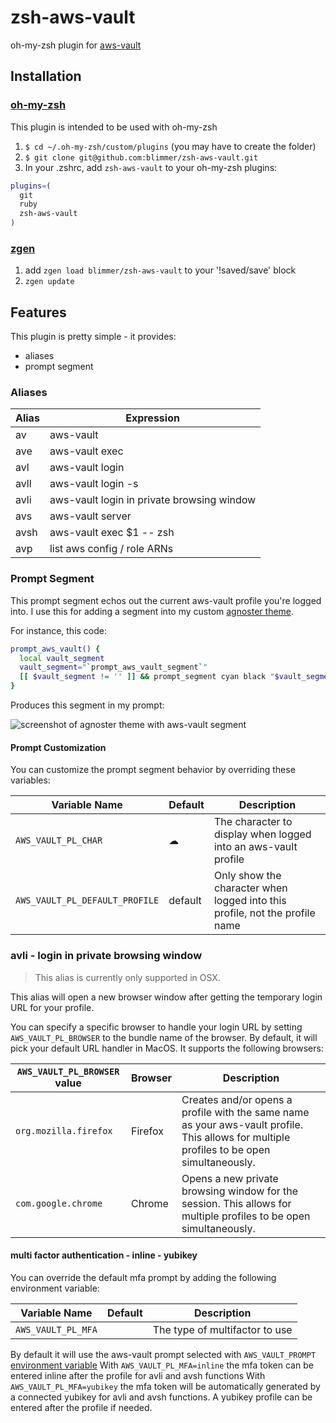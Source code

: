 # zsh-aws-vault

oh-my-zsh plugin for [aws-vault](https://github.com/99designs/aws-vault)

## Installation

### [oh-my-zsh](https://github.com/robbyrussell/oh-my-zsh)

This plugin is intended to be used with oh-my-zsh

1. `$ cd ~/.oh-my-zsh/custom/plugins` (you may have to create the folder)
2. `$ git clone git@github.com:blimmer/zsh-aws-vault.git`
3. In your .zshrc, add `zsh-aws-vault` to your oh-my-zsh plugins:

  ```bash
  plugins=(
    git
    ruby
    zsh-aws-vault
  )
  ```

### [zgen](https://github.com/tarjoilija/zgen)

1. add `zgen load blimmer/zsh-aws-vault` to your '!saved/save' block
1. `zgen update`

## Features

This plugin is pretty simple - it provides:

- aliases
- prompt segment

### Aliases

| Alias | Expression                                 |
|-------|--------------------------------------------|
| av    | aws-vault                                  |
| ave   | aws-vault exec                             |
| avl   | aws-vault login                            |
| avll  | aws-vault login -s                         |
| avli  | aws-vault login in private browsing window |
| avs   | aws-vault server                           |
| avsh  | aws-vault exec $1 -- zsh                   |
| avp   | list aws config / role ARNs                |

### Prompt Segment

This prompt segment echos out the current aws-vault profile you're logged into.
I use this for adding a segment into my custom
[agnoster theme](https://github.com/agnoster/agnoster-zsh-theme/blob/master/agnoster.zsh-theme).

For instance, this code:

```bash
prompt_aws_vault() {
  local vault_segment
  vault_segment="`prompt_aws_vault_segment`"
  [[ $vault_segment != '' ]] && prompt_segment cyan black "$vault_segment"
}
```

Produces this segment in my prompt:

![screenshot of agnoster theme with aws-vault segment](https://i.imgur.com/BLE0QXg.png)

#### Prompt Customization

You can customize the prompt segment behavior by overriding these variables:

| Variable Name                  | Default | Description                                                                 |
|--------------------------------|---------|-----------------------------------------------------------------------------|
| `AWS_VAULT_PL_CHAR`            | ☁       | The character to display when logged into an aws-vault profile              |
| `AWS_VAULT_PL_DEFAULT_PROFILE` | default | Only show the character when logged into this profile, not the profile name |

### avli - login in private browsing window

> This alias is currently only supported in OSX.

This alias will open a new browser window after getting the temporary login URL for your profile.

You can specify a specific browser to handle your login URL by setting `AWS_VAULT_PL_BROWSER` to the bundle name of the
browser. By default, it will pick your default URL handler in MacOS. It supports the following browsers:

| `AWS_VAULT_PL_BROWSER` value | Browser | Description                                                                 |
|------------------------------|---------|-----------------------------------------------------------------------------|
| `org.mozilla.firefox`        | Firefox | Creates and/or opens a profile with the same name as your aws-vault profile. This allows for multiple profiles to be open simultaneously. |
| `com.google.chrome`          | Chrome  | Opens a new private browsing window for the session. This allows for multiple profiles to be open simultaneously. |

#### multi factor authentication - inline - yubikey

You can override the default mfa prompt by adding the following environment variable:

| Variable Name                  | Default | Description                                                                 |
|--------------------------------|---------|-----------------------------------------------------------------------------|
| `AWS_VAULT_PL_MFA`             |         | The type of multifactor to use                                              |

By default it will use the aws-vault prompt selected with `AWS_VAULT_PROMPT` [environment variable](https://github.com/99designs/aws-vault/blob/master/USAGE.md#environment-variables) 
With `AWS_VAULT_PL_MFA=inline` the mfa token can be entered inline after the profile for avli and avsh functions
With `AWS_VAULT_PL_MFA=yubikey` the mfa token will be automatically generated by a connected yubikey for avli and avsh functions. A yubikey profile can be entered after the profile if needed.

